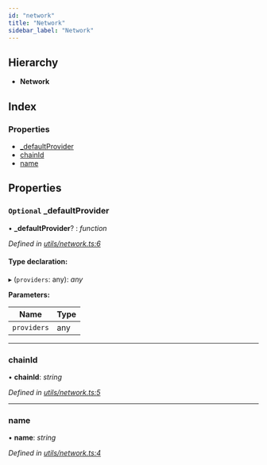 ```yaml
---
id: "network"
title: "Network"
sidebar_label: "Network"
---
```


## Hierarchy

* **Network**

## Index

### Properties

* [_defaultProvider](network.md#optional-_defaultprovider)
* [chainId](network.md#chainid)
* [name](network.md#name)

## Properties

### `Optional` _defaultProvider

• **_defaultProvider**? : *function*

*Defined in [utils/network.ts:6](https://github.com/near/near-api-js/blob/88ad17d/src.ts/utils/network.ts#L6)*

#### Type declaration:

▸ (`providers`: any): *any*

**Parameters:**

Name | Type |
------ | ------ |
`providers` | any |

___

###  chainId

• **chainId**: *string*

*Defined in [utils/network.ts:5](https://github.com/near/near-api-js/blob/88ad17d/src.ts/utils/network.ts#L5)*

___

###  name

• **name**: *string*

*Defined in [utils/network.ts:4](https://github.com/near/near-api-js/blob/88ad17d/src.ts/utils/network.ts#L4)*
